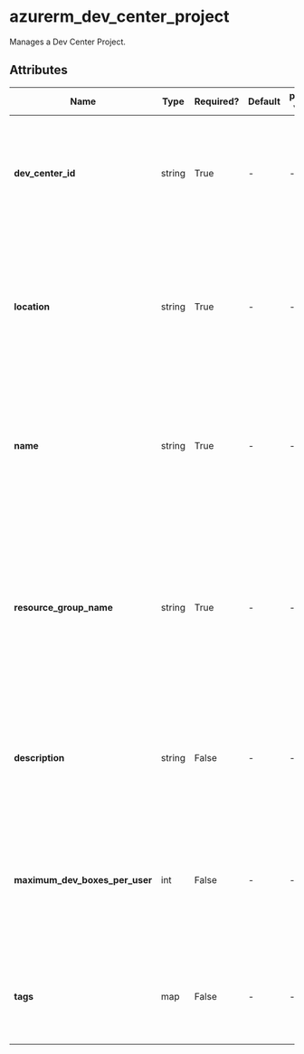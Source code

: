 # azurerm_dev_center_project

Manages a Dev Center Project.

## Attributes

| Name | Type | Required? | Default  | possible values | Description |
| ---- | ---- | --------- | -------- | ----------- | ----------- |
| **dev_center_id** | string | True | -  |  -  | Resource Id of an associated DevCenter. Changing this forces a new Dev Center Project to be created. | 
| **location** | string | True | -  |  -  | The Azure Region where the Dev Center Project should exist. Changing this forces a new Dev Center Project to be created. | 
| **name** | string | True | -  |  -  | Specifies the name of this Dev Center Project. Changing this forces a new Dev Center Project to be created. | 
| **resource_group_name** | string | True | -  |  -  | Specifies the name of the Resource Group within which this Dev Center Project should exist. Changing this forces a new Dev Center Project to be created. | 
| **description** | string | False | -  |  -  | Description of the project. Changing this forces a new Dev Center Project to be created. | 
| **maximum_dev_boxes_per_user** | int | False | -  |  -  | When specified, limits the maximum number of Dev Boxes a single user can create across all pools in the project. | 
| **tags** | map | False | -  |  -  | A mapping of tags which should be assigned to the Dev Center Project. | 

